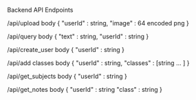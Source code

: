 Backend API Endpoints

/api/upload
body
{
"userId" : string,
"image" : 64 encoded png
}

/api/query
body
{
"text" : string,
"userId" : string
}

/api/create_user
body
{
"userId" : string
}

/api/add classes
body
{
"userId" : string,
"classes" : [string ... ]
}

/api/get_subjects
body
{
"userId" : string
}

/api/get_notes
body
{
"userId" : string
"class" : string
}
